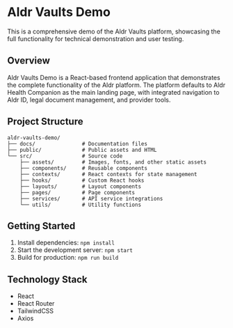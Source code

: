 # Aldr Vaults Demo

This is a comprehensive demo of the Aldr Vaults platform, showcasing the full functionality for technical demonstration and user testing.

## Overview

Aldr Vaults Demo is a React-based frontend application that demonstrates the complete functionality of the Aldr platform. The platform defaults to Aldr Health Companion as the main landing page, with integrated navigation to Aldr ID, legal document management, and provider tools.

## Project Structure

```
aldr-vaults-demo/
├── docs/               # Documentation files
├── public/             # Public assets and HTML
└── src/                # Source code
    ├── assets/         # Images, fonts, and other static assets
    ├── components/     # Reusable components
    ├── contexts/       # React contexts for state management
    ├── hooks/          # Custom React hooks
    ├── layouts/        # Layout components
    ├── pages/          # Page components
    ├── services/       # API service integrations
    └── utils/          # Utility functions
```

## Getting Started

1. Install dependencies: `npm install`
2. Start the development server: `npm start`
3. Build for production: `npm run build`

## Technology Stack

- React
- React Router
- TailwindCSS
- Axios